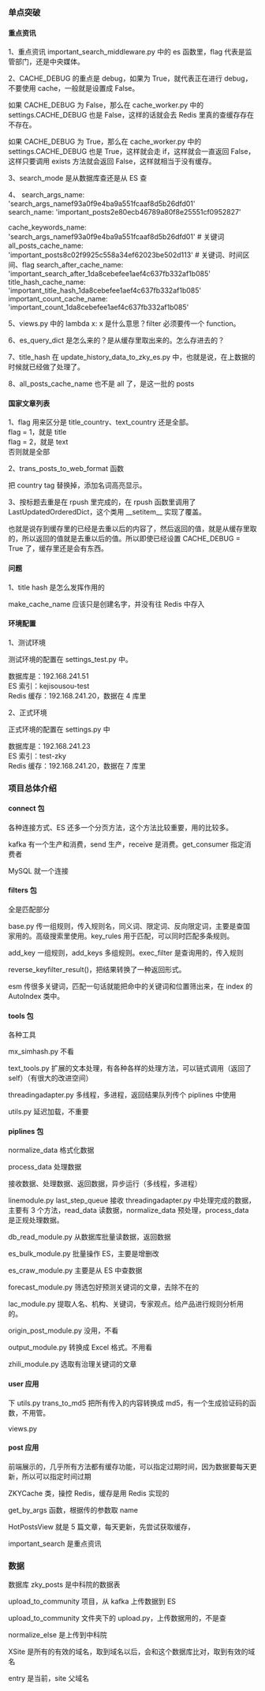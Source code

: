 
### 单点突破  

#### 重点资讯  

1、重点资讯 important_search_middleware.py 中的 es 函数里，flag 代表是监管部门，还是中央媒体。  

2、CACHE_DEBUG 的重点是 debug，如果为 True，就代表正在进行 debug，不要使用 cache，一般就是设置成 False。  

如果 CACHE_DEBUG 为 False，那么在 cache_worker.py 中的 settings.CACHE_DEBUG 也是 False，这样的话就会去 Redis 里真的查缓存存在不存在。  

如果 CACHE_DEBUG 为 True，那么在 cache_worker.py 中的 settings.CACHE_DEBUG 也是 True，这样就会走 if，这样就会一直返回 False，这样只要调用 exists 方法就会返回 False，这样就相当于没有缓存。  

3、search_mode 是从数据库查还是从 ES 查  

4、
search_args_name: 'search_args_namef93a0f9e4ba9a551fcaaf8d5b26dfd01'  
search_name: 'important_posts2e80ecb46789a80f8e25551cf0952827'  

cache_keywords_name: 'search_args_namef93a0f9e4ba9a551fcaaf8d5b26dfd01'  # 关键词
all_posts_cache_name: 'important_posts8c02f9925c558a34ef62023be502d113'   # 关键词、时间区间、flag 
search_after_cache_name: 'important_search_after_1da8cebefee1aef4c637fb332af1b085'  
title_hash_cache_name: 'important_title_hash_1da8cebefee1aef4c637fb332af1b085'  
important_count_cache_name: 'important_count_1da8cebefee1aef4c637fb332af1b085'  

5、views.py 中的 lambda x: x 是什么意思？filter 必须要传一个 function。  

6、es_query_dict 是怎么来的？是从缓存里取出来的。怎么存进去的？   

7、title_hash 在 update_history_data_to_zky_es.py 中，也就是说，在上数据的时候就已经做了处理了。  

8、all_posts_cache_name 也不是 all 了，是这一批的 posts  




#### 国家文章列表  

1、flag 用来区分是 title_country、text_country 还是全部。  
flag = 1，就是 title  
flag = 2，就是 text  
否则就是全部  


2、trans_posts_to_web_format 函数  

把 country tag 替换掉，添加名词高亮显示。  


3、按标题去重是在 rpush 里完成的，在 rpush 函数里调用了 LastUpdatedOrderedDict，这个类用 \_\_setitem__ 实现了覆盖。  

也就是说存到缓存里的已经是去重以后的内容了，然后返回的值，就是从缓存里取的，所以返回的值就是去重以后的值。所以即使已经设置 CACHE_DEBUG = True 了，缓存里还是会有东西。  





#### 问题

1、title hash 是怎么发挥作用的  

make_cache_name 应该只是创建名字，并没有往 Redis 中存入  









#### 环境配置  

1、测试环境  

测试环境的配置在 settings_test.py 中。  

数据库是：192.168.241.51  
ES 索引：kejisousou-test  
Redis 缓存：192.168.241.20，数据在 4 库里  


2、正式环境  

正式环境的配置在 settings.py 中  

数据库是：192.168.241.23  
ES 索引：test-zky  
Redis 缓存：192.168.241.20，数据在 7 库里  



### 项目总体介绍  

#### connect 包

各种连接方式、ES 还多一个分页方法，这个方法比较重要，用的比较多。  

kafka 有一个生产和消费，send 生产，receive 是消费。get_consumer 指定消费者  

MySQL 就一个连接  


#### filters 包

全是匹配部分  

base.py 传一组规则，传入规则名，同义词、限定词、反向限定词，主要是查国家用的。高级搜索里使用。key_rules 用于匹配，可以同时匹配多条规则。  

add_key 一组规则，add_keys 多组规则。exec_filter 是查询用的，传入规则  

reverse_keyfilter_result()，把结果转换了一种返回形式。    

esm 传很多关键词，匹配一句话就能把命中的关键词和位置筛出来，在 index 的 AutoIndex 类中。  


#### tools 包

各种工具  

mx_simhash.py 不看  

text_tools.py 扩展的文本处理，有各种各样的处理方法，可以链式调用（返回了 self）（有很大的改进空间）  

threadingadapter.py 多线程，多进程，返回结果队列传个 piplines 中使用    

utils.py 延迟加载，不重要  


#### piplines 包

normalize_data 格式化数据  

process_data 处理数据  


接收数据、处理数据、返回数据，异步运行（多线程，多进程）  

linemodule.py last_step_queue 接收 threadingadapter.py 中处理完成的数据，主要有 3 个方法，read_data 读数据，normalize_data 预处理，process_data 是正规处理数据。  

db_read_module.py 从数据库批量读数据，返回数据  

es_bulk_module.py 批量操作 ES，主要是增删改    

es_craw_module.py 主要是从 ES 中查数据   

forecast_module.py 筛选包好预测关键词的文章，去除不在的  

lac_module.py 提取人名、机构、关键词，专家观点。给产品进行规则分析用的。  

origin_post_module.py 没用，不看  

output_module.py 转换成 Excel 格式。不用看  

zhili_module.py  选取有治理关键词的文章  



#### user 应用

下 utils.py trans_to_md5 把所有传入的内容转换成 md5，有一个生成验证码的函数，不用管。  

views.py   


#### post 应用  

前端展示的，几乎所有方法都有缓存功能，可以指定过期时间，因为数据要每天更新，所以可以指定时间过期  

ZKYCache 类，操控 Redis，缓存是用 Redis 实现的  

get_by_args 函数，根据传的参数取 name  

HotPostsView 就是 5 篇文章，每天更新，先尝试获取缓存，  

important_search 是重点资讯  



### 数据  

数据库 zky_posts 是中科院的数据表  

upload_to_community 项目，从 kafka 上传数据到 ES  

upload_to_community 文件夹下的 upload.py，上传数据用的，不是查    

normalize_else 是上传到中科院  


XSite 是所有的有效的域名，取到域名以后，会和这个数据库比对，取到有效的域名  

entry 是当前，site 父域名   


